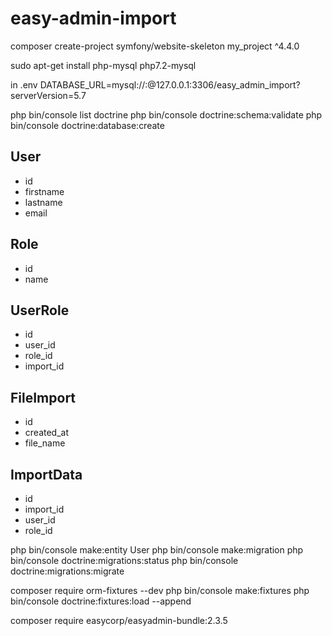 easy-admin-import
=================


composer create-project symfony/website-skeleton my_project ^4.4.0

sudo apt-get install php-mysql php7.2-mysql

in .env
DATABASE_URL=mysql://:@127.0.0.1:3306/easy_admin_import?serverVersion=5.7

php bin/console list doctrine
php bin/console doctrine:schema:validate
php bin/console doctrine:database:create


User
--------------------
- id
- firstname
- lastname
- email

Role
--------------------
- id
- name

UserRole
--------------------
- id
- user_id
- role_id
- import_id

FileImport
--------------------
- id
- created_at
- file_name

ImportData
--------------------
- id
- import_id
- user_id
- role_id


php bin/console make:entity
User
php bin/console make:migration
php bin/console doctrine:migrations:status
php bin/console doctrine:migrations:migrate



composer require orm-fixtures --dev
php bin/console make:fixtures
php bin/console doctrine:fixtures:load --append

composer require easycorp/easyadmin-bundle:2.3.5
